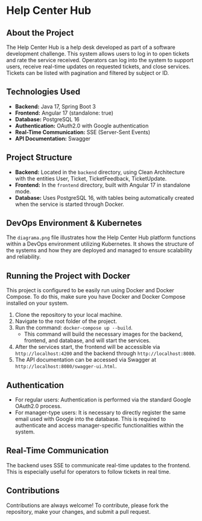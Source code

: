
# Help Center Hub

## About the Project
The Help Center Hub is a help desk developed as part of a software development challenge. This system allows users to log in to open tickets and rate the service received. Operators can log into the system to support users, receive real-time updates on requested tickets, and close services. Tickets can be listed with pagination and filtered by subject or ID.

## Technologies Used
- **Backend:** Java 17, Spring Boot 3
- **Frontend:** Angular 17 (standalone: true)
- **Database:** PostgreSQL 16
- **Authentication:** OAuth2.0 with Google authentication
- **Real-Time Communication:** SSE (Server-Sent Events)
- **API Documentation:** Swagger

## Project Structure
- **Backend:** Located in the `backend` directory, using Clean Architecture with the entities User, Ticket, TicketFeedback, TicketUpdate.
- **Frontend:** In the `frontend` directory, built with Angular 17 in standalone mode.
- **Database:** Uses PostgreSQL 16, with tables being automatically created when the service is started through Docker.

## DevOps Environment & Kubernetes
The `diagrama.png` file illustrates how the Help Center Hub platform functions within a DevOps environment utilizing Kubernetes. It shows the structure of the systems and how they are deployed and managed to ensure scalability and reliability.

## Running the Project with Docker
This project is configured to be easily run using Docker and Docker Compose. To do this, make sure you have Docker and Docker Compose installed on your system.

1. Clone the repository to your local machine.
2. Navigate to the root folder of the project.
3. Run the command: `docker-compose up --build`.
    - This command will build the necessary images for the backend, frontend, and database, and will start the services.
4. After the services start, the frontend will be accessible via `http://localhost:4200` and the backend through `http://localhost:8080`.
5. The API documentation can be accessed via Swagger at `http://localhost:8080/swagger-ui.html`.

## Authentication
- For regular users: Authentication is performed via the standard Google OAuth2.0 process.
- For manager-type users: It is necessary to directly register the same email used with Google into the database. This is required to authenticate and access manager-specific functionalities within the system.

## Real-Time Communication
The backend uses SSE to communicate real-time updates to the frontend. This is especially useful for operators to follow tickets in real time.

## Contributions
Contributions are always welcome! To contribute, please fork the repository, make your changes, and submit a pull request.

